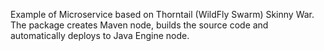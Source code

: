 Example of Microservice based on Thorntail (WildFly Swarm) Skinny War. The package creates Maven node, builds the source code and automatically deploys to Java Engine node.
